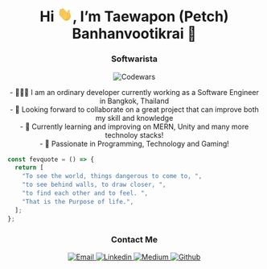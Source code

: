 
<h1 align="center">Hi <img src="https://raw.githubusercontent.com/ABSphreak/ABSphreak/master/gifs/Hi.gif" width="30px">,  I’m Taewapon (Petch) Banhanvootikrai 💎 </h1>
<h3 align="center">Softwarista</h3>

<p align="center">
  <img alt="Codewars" src="https://www.codewars.com/users/P3TCHZ/badges/large" />
</p>

<p align="center">
- 🙋🏻‍♂️ I am an ordinary developer currently working as a Software Engineer in Bangkok, Thailand <br/>
- 💞️ Looking forward to collaborate on a great project that can improve both my skill and knowledge <br/>
- 🌱 Currently learning and improving on MERN, Unity and many more technoloy stacks! <br/>
- 👀 Passionate in Programming, Technology and Gaming! <br/>
</p>

```javascript
const fevquote = () => {
  return [
    "To see the world, things dangerous to come to, ",
    "to see behind walls, to draw closer, ",
    "to find each other and to feel. ",
    "That is the Purpose of life.",
  ];
};
```

<h3 align="center">Contact Me</h3>

<p align="center">
  <a href="mailto:taewapon.b@gmail.com">
    <img alt="Email" src="https://img.shields.io/badge/-EMAIL-EA4335?style=for-the-badge&logo=mail.ru&logoColor=white" />
  </a>
  <a href="https://www.linkedin.com/in/taewaponb">
    <img alt="Linkedin" src="https://img.shields.io/badge/-LINKEDIN-0A66C2?style=for-the-badge&logo=Linkedin&logoColor=white" />
  </a>
  <a href="https://taewaponb.medium.com/">
    <img alt="Medium" src="https://img.shields.io/badge/-MEDIUM-000000?style=for-the-badge&logo=Medium&logoColor=white" />
  </a>
  <a href="https://github.com/taewaponb">
   <img alt="Github" src="https://img.shields.io/badge/-GITHUB-181717?style=for-the-badge&logo=Github&logoColor=white" />
  </a>
</p>
